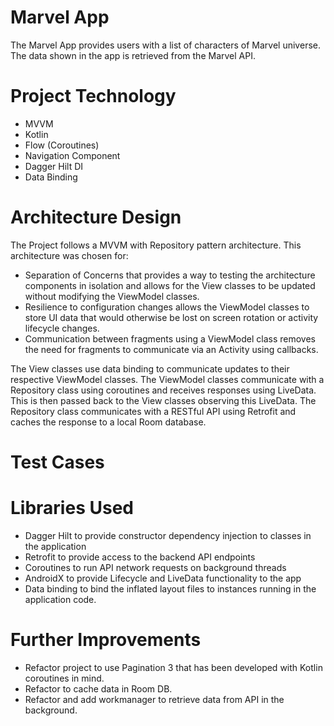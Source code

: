 # Marvel App
The Marvel App provides users with a list of characters of Marvel universe. The data shown in the app is retrieved from the Marvel API. 

# Project Technology
- MVVM
- Kotlin
- Flow (Coroutines)
- Navigation Component
- Dagger Hilt DI
- Data Binding

# Architecture Design
The Project follows a MVVM with Repository pattern architecture. This architecture was chosen for:
- Separation of Concerns that provides a way to testing the architecture components in isolation and allows for the View classes to be updated without modifying the ViewModel classes.
- Resilience to configuration changes allows the ViewModel classes to store UI data that would otherwise be lost on screen rotation or activity lifecycle changes.
- Communication between fragments using a ViewModel class removes the need for fragments to communicate via an Activity using callbacks.

The View classes use data binding to communicate updates to their respective ViewModel classes. The ViewModel classes communicate with a Repository class using coroutines and receives responses using LiveData. This is then passed back to the View classes observing this LiveData. The Repository class communicates with a RESTful API using Retrofit and caches the response to a local Room database.

# Test Cases

# Libraries Used
- Dagger Hilt to provide constructor dependency injection to classes in the application
- Retrofit to provide access to the backend API endpoints
- Coroutines to run API network requests on background threads
- AndroidX to provide Lifecycle and LiveData functionality to the app
- Data binding to bind the inflated layout files to instances running in the application code.

# Further Improvements
- Refactor project to use Pagination 3 that has been developed with Kotlin coroutines in mind.
- Refactor to cache data in Room DB.
- Refactor and add workmanager to retrieve data from API in the background.
